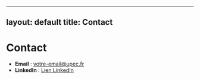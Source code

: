 
---
layout: default
title: Contact
---

# Contact

- **Email** : votre-email@upec.fr
- **LinkedIn** : [Lien LinkedIn](#)
